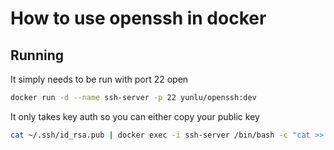 How to use openssh in docker
===

## Running
It simply needs to be run with port 22 open
```bash
docker run -d --name ssh-server -p 22 yunlu/openssh:dev
```
It only takes key auth so you can either copy your public key
``` bash
cat ~/.ssh/id_rsa.pub | docker exec -i ssh-server /bin/bash -c "cat >> /root/.ssh/authorized_keys"
```